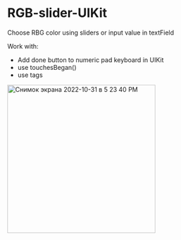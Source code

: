 # RGB-slider-UIKit
Choose RBG color using sliders or input value in textField

Work with:
- Add done button to numeric pad keyboard in UIKit
- use touchesBegan()
- use tags
<img width="336" alt="Снимок экрана 2022-10-31 в 5 23 40 PM" src="https://user-images.githubusercontent.com/57324920/198987496-c9740cbf-69b7-4cd5-bd6f-237c4c8100c3.png">
